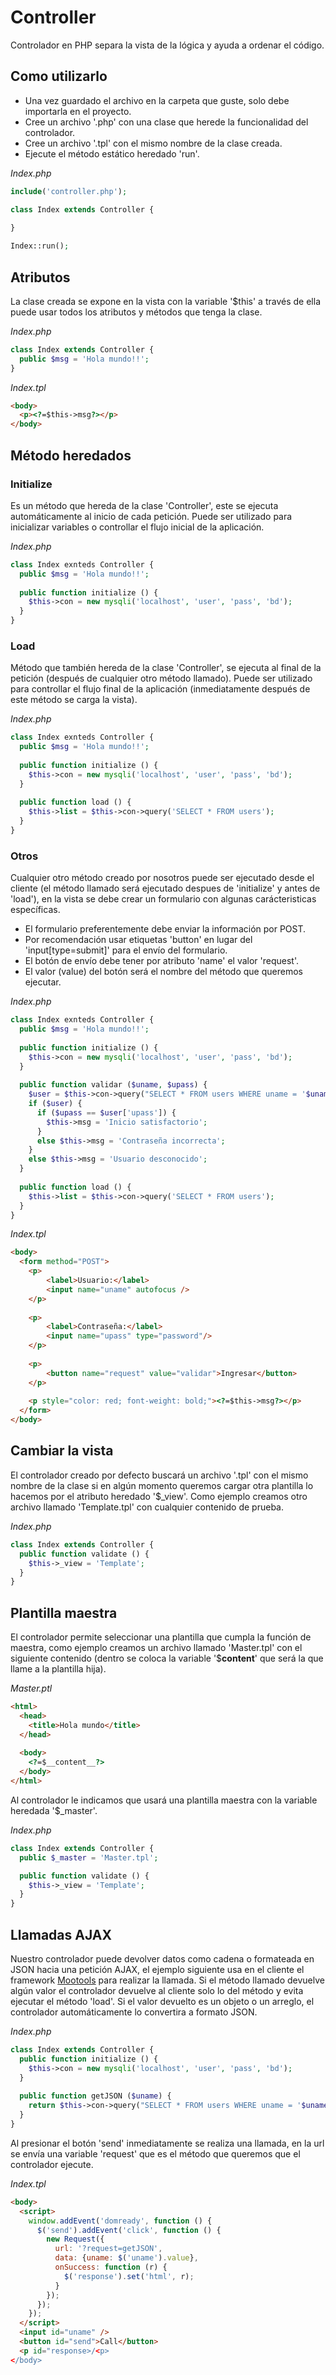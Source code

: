 # Controller
Controlador en PHP separa la vista de la lógica y ayuda a ordenar el código.

## Como utilizarlo
+ Una vez guardado el archivo en la carpeta que guste, solo debe importarla en el proyecto.
+ Cree un archivo '.php' con una clase que herede la funcionalidad del controlador.
+ Cree un archivo '.tpl' con el mismo nombre de la clase creada.
+ Ejecute el método estático heredado 'run'.

*Index.php*
```php
include('controller.php');

class Index extends Controller {
  
}

Index::run();
```

## Atributos
La clase creada se expone en la vista con la variable '$this' a través de ella puede usar todos los atributos y métodos que tenga la clase.

*Index.php*
```php
class Index extends Controller {
  public $msg = 'Hola mundo!!';
}
```
*Index.tpl*
```html
<body>
  <p><?=$this->msg?></p>
</body>
```

## Método heredados
### Initialize
Es un método que hereda de la clase 'Controller', este se ejecuta automáticamente al inicio de cada petición. Puede ser utilizado para inicializar variables o controllar el flujo inicial de la aplicación.

*Index.php*
```php
class Index exnteds Controller {
  public $msg = 'Hola mundo!!';
  
  public function initialize () {
    $this->con = new mysqli('localhost', 'user', 'pass', 'bd');
  }
}
```
### Load
Método que también hereda de la clase 'Controller', se ejecuta al final de la petición (después de cualquier otro método llamado). Puede ser utilizado para controllar el flujo final de la aplicación (inmediatamente después de este método se carga la vista).

*Index.php*
```php
class Index exnteds Controller {
  public $msg = 'Hola mundo!!';
  
  public function initialize () {
    $this->con = new mysqli('localhost', 'user', 'pass', 'bd');
  }
  
  public function load () {
    $this->list = $this->con->query('SELECT * FROM users');
  }
}
```
### Otros
Cualquier otro método creado por nosotros puede ser ejecutado desde el cliente (el método llamado será ejecutado despues de 'initialize' y antes de 'load'), en la vista se debe crear un formulario con algunas carácteristicas específicas.
+ El formulario preferentemente debe enviar la información por POST.
+ Por recomendación usar etiquetas 'button' en lugar del 'input[type=submit]' para el envío del formulario.
+ El botón de envío debe tener por atributo 'name' el valor 'request'.
+ El valor (value) del botón será el nombre del método que queremos ejecutar.

*Index.php*
```php
class Index exnteds Controller {
  public $msg = 'Hola mundo!!';
  
  public function initialize () {
    $this->con = new mysqli('localhost', 'user', 'pass', 'bd');
  }
  
  public function validar ($uname, $upass) {
    $user = $this->con->query("SELECT * FROM users WHERE uname = '$uname'")->fetch_assoc();
    if ($user) {
      if ($upass == $user['upass']) {
        $this->msg = 'Inicio satisfactorio';
      }
      else $this->msg = 'Contraseña incorrecta';
    }
    else $this->msg = 'Usuario desconocido';
  }
  
  public function load () {
    $this->list = $this->con->query('SELECT * FROM users');
  }
}
```
*Index.tpl*
```html
<body>
  <form method="POST">
  	<p>
  		<label>Usuario:</label>
  		<input name="uname" autofocus />
  	</p>
  
  	<p>
  		<label>Contraseña:</label>
  		<input name="upass" type="password"/>
  	</p>
  
  	<p>
  		<button name="request" value="validar">Ingresar</button>
  	</p>
  
  	<p style="color: red; font-weight: bold;"><?=$this->msg?></p>
  </form>
</body>
```

## Cambiar la vista
El controlador creado por defecto buscará un archivo '.tpl' con el mismo nombre de la clase si en algún momento queremos cargar otra plantilla lo hacemos por el atributo heredado '$_view'.
Como ejemplo creamos otro archivo llamado 'Template.tpl' con cualquier contenido de prueba.

*Index.php*
```php
class Index extends Controller {
  public function validate () {
    $this->_view = 'Template';
  }
}
```

## Plantilla maestra
El controlador permite seleccionar una plantilla que cumpla la función de maestra, como ejemplo creamos un archivo llamado 'Master.tpl' con el siguiente contenido (dentro se coloca la variable '$__content__' que será la que llame a la plantilla hija).

*Master.ptl*
```html
<html>
  <head>
    <title>Hola mundo</title>
  </head>
  
  <body>
    <?=$__content__?>
  </body>
</html>
```

Al controlador le indicamos que usará una plantilla maestra con la variable heredada '$_master'.

*Index.php*
```php
class Index extends Controller {
  public $_master = 'Master.tpl';

  public function validate () {
    $this->_view = 'Template';
  }
}
```

## Llamadas AJAX
Nuestro controlador puede devolver datos como cadena o formateada en JSON hacia una petición AJAX, el ejemplo siguiente usa en el cliente el framework [Mootools](http://mootools.net) para realizar la llamada.
Si el método llamado devuelve algún valor el controlador devuelve al cliente solo lo del método y evita ejecutar el método 'load'.
Si el valor devuelto es un objeto o un arreglo, el controlador automáticamente lo convertira a formato JSON.

*Index.php*
```php
class Index extends Controller {
  public function initialize () {
    $this->con = new mysqli('localhost', 'user', 'pass', 'bd');
  }
  
  public function getJSON ($uname) {
    return $this->con->query("SELECT * FROM users WHERE uname = '$uname'")->fetch_assoc();
  }
}
```
Al presionar el botón 'send' inmediatamente se realiza una llamada, en la url se envía una variable 'request' que es el método que queremos que el controlador ejecute.

*Index.tpl*
```html
<body>
  <script>
    window.addEvent('domready', function () {
      $('send').addEvent('click', function () {
        new Request({
          url: '?request=getJSON',
          data: {uname: $('uname').value},
          onSuccess: function (r) {
            $('response').set('html', r);
          }
        });
      });
    });
  </script>
  <input id="uname" />
  <button id="send">Call</button>
  <p id="response>/<p>
</body>
```
